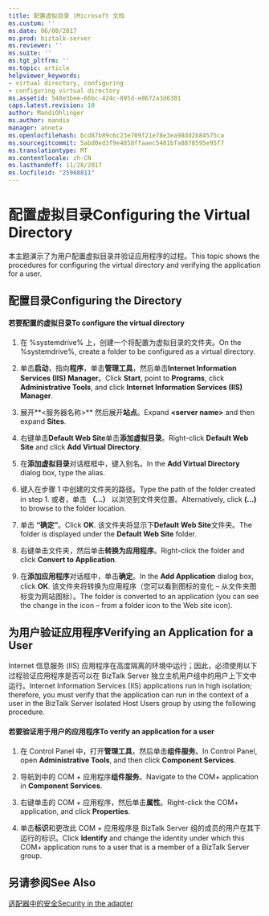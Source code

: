 ```yaml
---
title: 配置虚拟目录 |Microsoft 文档
ms.custom: ''
ms.date: 06/08/2017
ms.prod: biztalk-server
ms.reviewer: ''
ms.suite: ''
ms.tgt_pltfrm: ''
ms.topic: article
helpviewer_keywords:
- virtual directory, configuring
- configuring virtual directory
ms.assetid: 548e3bee-66bc-424c-895d-e8672a3d6301
caps.latest.revision: 10
author: MandiOhlinger
ms.author: mandia
manager: anneta
ms.openlocfilehash: bcd87b89c6c23e709f21e78e3ea98dd2b84575ca
ms.sourcegitcommit: 5abd0ed3f9e4858ffaaec5481bfa8878595e95f7
ms.translationtype: MT
ms.contentlocale: zh-CN
ms.lasthandoff: 11/28/2017
ms.locfileid: "25968811"
---
```

# <a name="configuring-the-virtual-directory"></a><span data-ttu-id="f3cdc-102">配置虚拟目录</span><span class="sxs-lookup"><span data-stu-id="f3cdc-102">Configuring the Virtual Directory</span></span>
<span data-ttu-id="f3cdc-103">本主题演示了为用户配置虚拟目录并验证应用程序的过程。</span><span class="sxs-lookup"><span data-stu-id="f3cdc-103">This topic shows the procedures for configuring the virtual directory and verifying the application for a user.</span></span>  
  
## <a name="configuring-the-directory"></a><span data-ttu-id="f3cdc-104">配置目录</span><span class="sxs-lookup"><span data-stu-id="f3cdc-104">Configuring the Directory</span></span>  
  
#### <a name="to-configure-the-virtual-directory"></a><span data-ttu-id="f3cdc-105">若要配置的虚拟目录</span><span class="sxs-lookup"><span data-stu-id="f3cdc-105">To configure the virtual directory</span></span>  
  
1.  <span data-ttu-id="f3cdc-106">在 %systemdrive% 上，创建一个将配置为虚拟目录的文件夹。</span><span class="sxs-lookup"><span data-stu-id="f3cdc-106">On the %systemdrive%, create a folder to be configured as a virtual directory.</span></span>  
  
2.  <span data-ttu-id="f3cdc-107">单击**启动**，指向**程序**，单击**管理工具**，然后单击**Internet Information Services (IIS) Manager**。</span><span class="sxs-lookup"><span data-stu-id="f3cdc-107">Click **Start**, point to **Programs**, click **Administrative Tools**, and click **Internet Information Services (IIS) Manager**.</span></span>  
  
3.  <span data-ttu-id="f3cdc-108">展开**\<服务器名称\>** 然后展开**站点**。</span><span class="sxs-lookup"><span data-stu-id="f3cdc-108">Expand **\<server name\>** and then expand **Sites**.</span></span>  
  
4.  <span data-ttu-id="f3cdc-109">右键单击**Default Web Site**单击**添加虚拟目录**。</span><span class="sxs-lookup"><span data-stu-id="f3cdc-109">Right-click **Default Web Site** and click **Add Virtual Directory**.</span></span>  
  
5.  <span data-ttu-id="f3cdc-110">在**添加虚拟目录**对话框框中，键入别名。</span><span class="sxs-lookup"><span data-stu-id="f3cdc-110">In the **Add Virtual Directory** dialog box, type the alias.</span></span>  
  
6.  <span data-ttu-id="f3cdc-111">键入在步骤 1 中创建的文件夹的路径。</span><span class="sxs-lookup"><span data-stu-id="f3cdc-111">Type the path of the folder created in step 1.</span></span> <span data-ttu-id="f3cdc-112">或者，单击 **（...）** 以浏览到文件夹位置。</span><span class="sxs-lookup"><span data-stu-id="f3cdc-112">Alternatively, click **(…)** to browse to the folder location.</span></span>  
  
7.  <span data-ttu-id="f3cdc-113">单击 **“确定”**。</span><span class="sxs-lookup"><span data-stu-id="f3cdc-113">Click **OK**.</span></span> <span data-ttu-id="f3cdc-114">该文件夹将显示下**Default Web Site**文件夹。</span><span class="sxs-lookup"><span data-stu-id="f3cdc-114">The folder is displayed under the **Default Web Site** folder.</span></span>  
  
8.  <span data-ttu-id="f3cdc-115">右键单击文件夹，然后单击**转换为应用程序**。</span><span class="sxs-lookup"><span data-stu-id="f3cdc-115">Right-click the folder and click **Convert to Application**.</span></span>  
  
9. <span data-ttu-id="f3cdc-116">在**添加应用程序**对话框中，单击**确定**。</span><span class="sxs-lookup"><span data-stu-id="f3cdc-116">In the **Add Application** dialog box, click **OK**.</span></span> <span data-ttu-id="f3cdc-117">该文件夹将转换为应用程序（您可以看到图标的变化 – 从文件夹图标变为网站图标）。</span><span class="sxs-lookup"><span data-stu-id="f3cdc-117">The folder is converted to an application (you can see the change in the icon – from a folder icon to the Web site icon).</span></span>  
  
## <a name="verifying-an-application-for-a-user"></a><span data-ttu-id="f3cdc-118">为用户验证应用程序</span><span class="sxs-lookup"><span data-stu-id="f3cdc-118">Verifying an Application for a User</span></span>  
 <span data-ttu-id="f3cdc-119">Internet 信息服务 (IIS) 应用程序在高度隔离的环境中运行；因此，必须使用以下过程验证应用程序是否可以在 BizTalk Server 独立主机用户组中的用户上下文中运行。</span><span class="sxs-lookup"><span data-stu-id="f3cdc-119">Internet Information Services (IIS) applications run in high isolation; therefore, you must verify that the application can run in the context of a user in the BizTalk Server Isolated Host Users group by using the following procedure.</span></span>  
  
#### <a name="to-verify-an-application-for-a-user"></a><span data-ttu-id="f3cdc-120">若要验证用于用户的应用程序</span><span class="sxs-lookup"><span data-stu-id="f3cdc-120">To verify an application for a user</span></span>  
  
1.  <span data-ttu-id="f3cdc-121">在 Control Panel 中，打开**管理工具**，然后单击**组件服务**。</span><span class="sxs-lookup"><span data-stu-id="f3cdc-121">In Control Panel, open **Administrative Tools**, and then click **Component Services**.</span></span>  
  
2.  <span data-ttu-id="f3cdc-122">导航到中的 COM + 应用程序**组件服务**。</span><span class="sxs-lookup"><span data-stu-id="f3cdc-122">Navigate to the COM+ application in **Component Services**.</span></span>  
  
3.  <span data-ttu-id="f3cdc-123">右键单击的 COM + 应用程序，然后单击**属性**。</span><span class="sxs-lookup"><span data-stu-id="f3cdc-123">Right-click the COM+ application, and click **Properties**.</span></span>  
  
4.  <span data-ttu-id="f3cdc-124">单击**标识**和更改此 COM + 应用程序是 BizTalk Server 组的成员的用户在其下运行的标识。</span><span class="sxs-lookup"><span data-stu-id="f3cdc-124">Click **Identify** and change the identity under which this COM+ application runs to a user that is a member of a BizTalk Server group.</span></span>  
  
## <a name="see-also"></a><span data-ttu-id="f3cdc-125">另请参阅</span><span class="sxs-lookup"><span data-stu-id="f3cdc-125">See Also</span></span>  
 [<span data-ttu-id="f3cdc-126">适配器中的安全</span><span class="sxs-lookup"><span data-stu-id="f3cdc-126">Security in the adapter</span></span>](../core/security-in-biztalk-adapter-for-jd-edwards-oneworld.md)